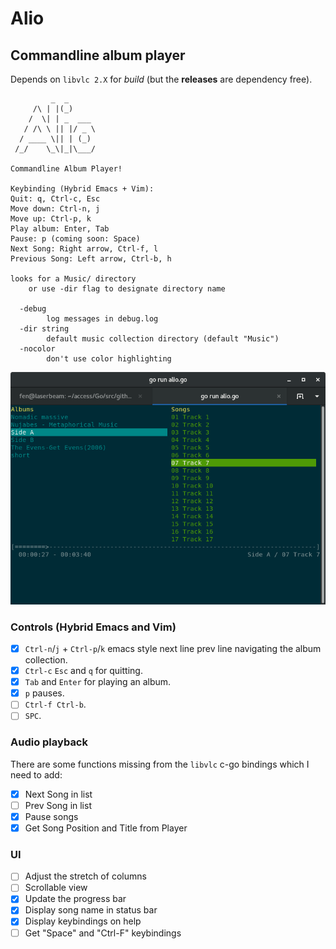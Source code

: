 # Alio

## Commandline album player

Depends on `libvlc 2.X` for _build_ (but the **releases** are dependency free).

```
         _  _
     /\ | |(_)
    /  \| | _  ___
   / /\ \ || |/ _ \
  / ____ \|| | (_)
 /_/    \_\|_|\___/

Commandline Album Player!

Keybinding (Hybrid Emacs + Vim):
Quit: q, Ctrl-c, Esc
Move down: Ctrl-n, j
Move up: Ctrl-p, k
Play album: Enter, Tab
Pause: p (coming soon: Space)
Next Song: Right arrow, Ctrl-f, l
Previous Song: Left arrow, Ctrl-b, h

looks for a Music/ directory
    or use -dir flag to designate directory name

  -debug
        log messages in debug.log
  -dir string
        default music collection directory (default "Music")
  -nocolor
        don't use color highlighting
```

![Alio](/screenshot.png?raw=true)


### Controls (Hybrid Emacs and Vim)

- [x] `Ctrl-n`/`j` + `Ctrl-p`/`k` emacs style next line prev line navigating the album collection.
- [x] `Ctrl-c` `Esc` and `q` for quitting.
- [x] `Tab` and `Enter` for playing an album.
- [x] `p` pauses.
- [ ] `Ctrl-f Ctrl-b`.
- [ ] `SPC`.

### Audio playback

There are some functions missing from the `libvlc` c-go bindings which I need to add:

- [x] Next Song in list
- [ ] Prev Song in list
- [x] Pause songs
- [x] Get Song Position and Title from Player

### UI

- [ ] Adjust the stretch of columns
- [ ] Scrollable view
- [x] Update the progress bar
- [x] Display song name in status bar
- [x] Display keybindings on help
- [ ] Get "Space" and "Ctrl-F" keybindings

